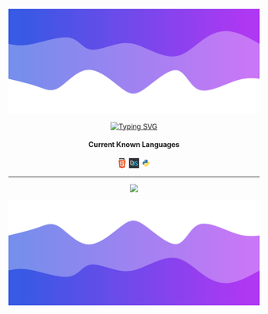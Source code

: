 
![Header](./header.png)

<p align="center"> <a href="https://git.io/typing-svg"><img src="https://readme-typing-svg.demolab.com?font=Fira+Code&pause=1000&color=F7ECEC&width=435&lines=Just+a+silly+guy+coding+silly+things+" alt="Typing SVG" /></a>
<a href="https://github.com/disbuted">
  <p align="center">
  </p>
</a>

<h4 align="center">Current Known Languages</h4>
<p align="center">
  <code><img height="20" src="https://raw.githubusercontent.com/github/explore/main/topics/html/html.png"></code>
  <code><img height="20" src="https://raw.githubusercontent.com/github/explore/main/topics/discord-js/discord-js.png"></code>
  <code><img height="20" src="https://raw.githubusercontent.com/github/explore/main/topics/python/python.png"></code>
</p>

---

<p align="center"> 
 <img src="https://discord.c99.nl/widget/theme-4/804666654604263425.png" />
</p>

![Footer](./footer.png)

